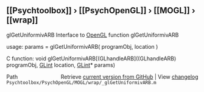 ## [[Psychtoolbox]] &#8250; [[PsychOpenGL]] &#8250; [[MOGL]] &#8250; [[wrap]]

glGetUniformivARB  Interface to [OpenGL](OpenGL) function glGetUniformivARB  
  
usage:  params = glGetUniformivARB( programObj, location )  
  
C function:  void glGetUniformivARB[(GLhandleARB]((GLhandleARB) programObj, [GLint](GLint) location, [GLint](GLint)\* params)  




<div class="code_header" style="text-align:right;">
  <span style="float:left;">Path&nbsp;&nbsp;</span> <span class="counter">Retrieve <a href=
  "https://raw.github.com/Psychtoolbox-3/Psychtoolbox-3/beta/Psychtoolbox/PsychOpenGL/MOGL/wrap/_glGetUniformivARB.m">current version from GitHub</a> | View <a href=
  "https://github.com/Psychtoolbox-3/Psychtoolbox-3/commits/beta/Psychtoolbox/PsychOpenGL/MOGL/wrap/_glGetUniformivARB.m">changelog</a></span>
</div>
<div class="code">
  <code>Psychtoolbox/PsychOpenGL/MOGL/wrap/_glGetUniformivARB.m</code>
</div>

